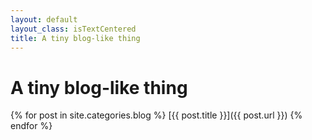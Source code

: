 ```yaml
---
layout: default
layout_class: isTextCentered
title: A tiny blog-like thing
---
```


# A tiny blog-like thing

{% for post in site.categories.blog %}
  [{{ post.title }}]({{ post.url }})
{% endfor %}

